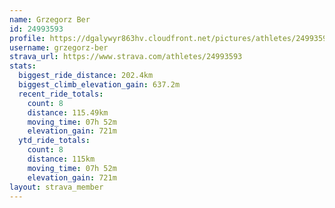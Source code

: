 ```yaml
---
name: Grzegorz Ber
id: 24993593
profile: https://dgalywyr863hv.cloudfront.net/pictures/athletes/24993593/7453165/11/large.jpg
username: grzegorz-ber
strava_url: https://www.strava.com/athletes/24993593
stats:
  biggest_ride_distance: 202.4km
  biggest_climb_elevation_gain: 637.2m
  recent_ride_totals:
    count: 8
    distance: 115.49km
    moving_time: 07h 52m
    elevation_gain: 721m
  ytd_ride_totals:
    count: 8
    distance: 115km
    moving_time: 07h 52m
    elevation_gain: 721m
layout: strava_member
--- 
```

